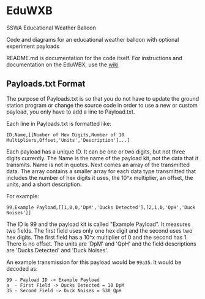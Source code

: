 # EduWXB

SSWA Educational Weather Balloon

Code and diagrams for an educational weather balloon with optional experiment payloads

README.md is documentation for the code itself. For instructions and documentation on the EduWBX, use the [wiki](https://github.com/aidanbxyz/EduWXB/wiki)

## Payloads.txt Format

The purpose of Payloads.txt is so that you do not have to update the ground station program or change the source code in order to use a new or custom payload, you only have to add a line to Payload.txt.

Each line in Payloads.txt is formatted like:

```
ID,Name,[[Number of Hex Digits,Number of 10 Multipliers,Offset,'Units','Description']...]
```

Each payload has a unique ID. It can be one or two digits, but not three digits currently. The Name is the name of the payload kit, not the data that it transmits. Name is not in quotes. Next comes an array of the transmitted data. The array contains a smaller array for each data type transmitted that includes the number of hex digits it uses, the 10^x multiplier, an offset, the units, and a short description.

For example:

```
99,Example Payload,[[1,0,0,'DpM','Ducks Detected'],[2,1,0,'QpH','Duck Noises']]
```

The ID is 99 and the payload kit is called "Example Payload". It measures two fields. The first field uses only one hex digit and the second uses two hex digits. The first field has a 10^x multiplier of 0 and the second has 1. There is no offset. The units are 'DpM' and 'QpH' and the field descriptions are 'Ducks Detected' and 'Duck Noises'.

An example transmission for this payload would be `99a35`. It would be decoded as:

```
99 - Payload ID -> Example Payload
a  - First Field -> Ducks Detected = 10 DpM
35 - Second Field -> Duck Noises = 530 QpH
```